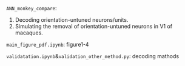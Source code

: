 `ANN_monkey_compare`: 


1. Decoding orientation-untuned neurons/units.
2. Simulating the removal of orientation-untuned neurons in V1 of macaques.

`main_figure_pdf.ipynb`: figure1-4

`validatation.ipynb`&`validation_other_method.py`: decoding mathods

